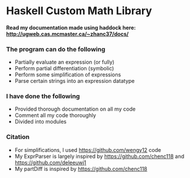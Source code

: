 # Haskell Custom Math Library

#### Read my documentation made using haddock here: http://ugweb.cas.mcmaster.ca/~zhanc37/docs/

### The program can do the following
- Partially evaluate an expression (or fully)
- Perform partial differentiation (symbolic)
- Perform some simplification of expressions
- Parse certain strings into an expression datatype

### I have done the following
- Provided thorough documentation on all my code
- Comment all my code thoroughly
- Divided into modules

### Citation
- For simplifications, I used  https://github.com/wengy12 code
- My ExprParser is largely inspired by https://github.com/chenc118 and  https://github.com/deleeuwj1
- My partDiff is inspired by https://github.com/chenc118

